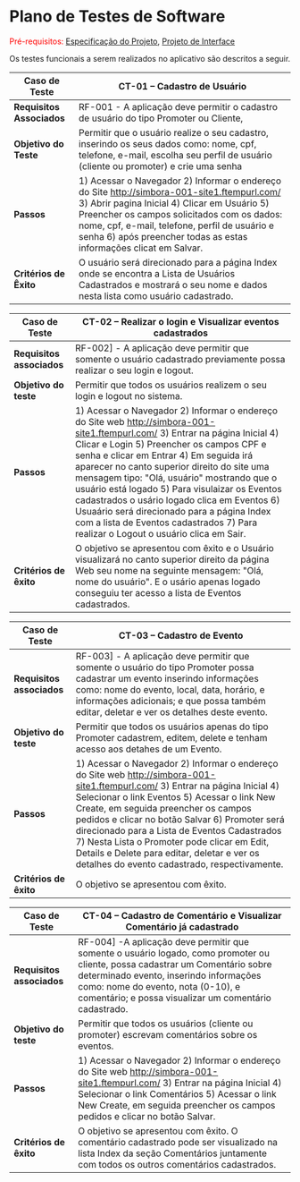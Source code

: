 # Plano de Testes de Software

<span style="color:red">Pré-requisitos: <a href="2-Especificação do Projeto.md"> Especificação do Projeto</a></span>, <a href="3-Projeto de Interface.md"> Projeto de Interface</a>

Os testes funcionais a serem realizados no aplicativo são descritos a seguir. 



|Caso de Teste       |CT-01 – Cadastro de Usuário                                                                          |
|--------------------|----------------------------------------------------------------------|
|**Requisitos Associados** | RF-001 - A aplicação deve permitir o cadastro de usuário do tipo Promoter ou Cliente, 
|**Objetivo do Teste** | Permitir que o usuário realize o seu cadastro, inserindo os seus dados como: nome, cpf, telefone, e-mail, escolha seu perfil de usuário (cliente ou promoter) e crie uma senha  |
|**Passos** | 1) Acessar o Navegador  2) Informar o endereço do Site http://simbora-001-site1.ftempurl.com/  3) Abrir pagina Inicial 4) Clicar em Usuário 5) Preencher os campos solicitados com os dados: nome, cpf, e-mail, telefone, perfil de usuário e senha 6) após preencher todas as estas informações clicat em Salvar. |
|**Critérios de Êxito** | O usuário será direcionado para a página Index onde se encontra a Lista de Usuários Cadastrados e mostrará o seu nome e dados nesta lista como usuário cadastrado. |

| Caso de Teste               | CT-02 –  Realizar o login e Visualizar eventos cadastrados                              |
|-----------------------------|-----------------------------------------------------------------------------------|
|**Requisitos associados**      | RF-002]  - A aplicação deve permitir que somente o usuário cadastrado previamente possa realizar o seu login e logout.|
| **Objetivo do teste**           | Permitir que todos os usuários realizem o seu login e logout no sistema. | 
| **Passos**                      | 	1) Acessar o Navegador 2) Informar o endereço do Site web http://simbora-001-site1.ftempurl.com/ 3) Entrar na página Inicial 4) Clicar e Login  5) Preencher os campos CPF e senha e clicar em Entrar 4) Em seguida irá aparecer no canto superior direito do site uma mensagem tipo: "Olá, usuário" mostrando que o usuário está logado 5) Para visulaizar os Eventos cadastrados o usário logado clica em Eventos 6) Usuaário será direcionado para a página Index com a lista de Eventos cadastrados 7) Para realizar o Logout o usuário clica em Sair. |
| **Critérios de êxito**          | O objetivo se apresentou com êxito e o Usuário visualizará no canto superior direito da página Web seu nome na seguinte mensagem: "Olá, nome do usuário". E o usário apenas logado conseguiu ter acesso a lista de Eventos cadastrados. |
 
| Caso de Teste               | CT-03 –  Cadastro de Evento                              |
|-----------------------------|-----------------------------------------------------------------------------------|
|**Requisitos associados**      | RF-003]  - A aplicação deve permitir que somente o usuário do tipo Promoter possa cadastrar um evento inserindo informações como: nome do evento, local, data, horário, e informações adicionais; e que possa também editar, deletar e ver os detalhes deste evento.|
| **Objetivo do teste**           | Permitir que todos os usuários apenas do tipo Promoter cadastrem, editem, delete e tenham acesso aos detahes de um Evento. | 
| **Passos**                      | 	1) Acessar o Navegador 2) Informar o endereço do Site web  http://simbora-001-site1.ftempurl.com/ 3) Entrar na página Inicial 4) Selecionar o link Eventos  5) Acessar o link New Create, em seguida preencher os campos pedidos e clicar no botão Salvar 6) Promoter será direcionado para a Lista de Eventos Cadastrados 7) Nesta Lista o Promoter pode clicar em Edit, Details e Delete para editar, deletar e ver os detalhes do evento cadastrado, respectivamente. |
| **Critérios de êxito**          | O objetivo se apresentou com êxito.
  
| Caso de Teste               | CT-04 –  Cadastro de Comentário  e Visualizar Comentário já cadastrado                             |
|-----------------------------|-----------------------------------------------------------------------------------|
|**Requisitos associados**      | RF-004]  -A aplicação deve permitir que somente o usuário logado, como promoter ou cliente, possa cadastrar um Comentário sobre determinado evento, inserindo informações como: nome do evento, nota (0-10), e comentário; e possa visualizar um comentário cadastrado.|
| **Objetivo do teste**           | Permitir que todos os usuários (cliente ou promoter) escrevam comentários sobre os eventos. | 
| **Passos**                      | 	1) Acessar o Navegador 2) Informar o endereço do Site web http://simbora-001-site1.ftempurl.com/ 3) Entrar na página Inicial 4) Selecionar o link Comentários  5) Acessar o link New Create, em seguida preencher os campos pedidos e clicar no botão Salvar. | 5) Para visulaizar os Comentários cadastrados o usário logado clica em Comentários 6) Usuário será direcionado para a página Index com a lista de Comentários cadastrados
| **Critérios de êxito**          | O objetivo se apresentou com êxito. O comentário cadastrado pode ser visualizado na lista Index da seção Comentários juntamente com todos os outros comentários cadastrados.

